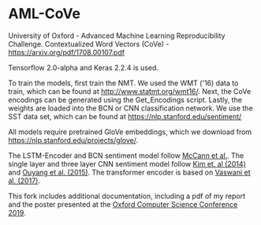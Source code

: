 # AML-CoVe
University of Oxford - Advanced Machine Learning Reproducibility Challenge. Contextualized Word Vectors (CoVe) - https://arxiv.org/pdf/1708.00107.pdf

Tensorflow 2.0-alpha and Keras 2.2.4 is used.


To train the models, first train the NMT. We used the WMT ('16) data to train, which can be found at http://www.statmt.org/wmt16/. 
Next, the CoVe encodings can be generated using the Get_Encodings script. 
Lastly, the weights are loaded into the BCN or CNN classification network. We use the SST data set, which can be found at https://nlp.stanford.edu/sentiment/ 

All models require pretrained GloVe embeddings, which we download from https://nlp.stanford.edu/projects/glove/. 

The LSTM-Encoder and BCN sentiment model follow [McCann et al.](https://arxiv.org/pdf/1708.00107.pdf). 
The single layer and three layer CNN sentiment model follow [Kim et. al (2014)](https://ieeexplore.ieee.org/abstract/document/7363395) and [Ouyang et al. (2015)](https://arxiv.org/abs/1408.5882).
The transformer encoder is based on [Vaswani et al. (2017)](https://arxiv.org/abs/1706.03762). 

This fork includes additional documentation, including a pdf of my report and the poster presented at the [Oxford Computer Science Conference 2019](https://oxfordcsc.com/).
